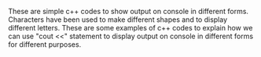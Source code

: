These are simple c++ codes to show output on console in different forms.
Characters have been used to make different shapes and to display different letters.
These are some examples of c++ codes to explain how we can use "cout <<" statement to display output on console in different forms for different purposes.
